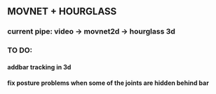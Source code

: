 ## MOVNET + HOURGLASS

### current pipe: video -> movnet2d -> hourglass 3d

### TO DO:
#### addbar tracking in 3d
#### fix posture problems when some of the joints are hidden behind bar
